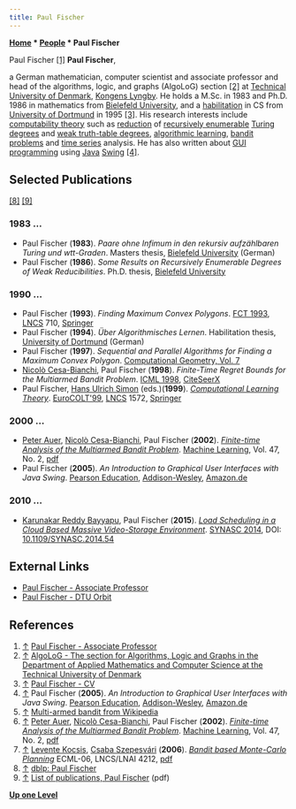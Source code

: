 ```yaml
---
title: Paul Fischer
---
```

**[Home](Home "Home") \* [People](People "People") \* Paul Fischer**



 [](http://www2.imm.dtu.dk/~pafi/) Paul Fischer <a id="cite-note-1" href="#cite-ref-1">[1]</a> 
**Paul Fischer**,  

a German mathematician, computer scientist and associate professor and head of the algorithms, logic, and graphs (AlgoLoG) section <a id="cite-note-2" href="#cite-ref-2">[2]</a> at [Technical University of Denmark](https://en.wikipedia.org/wiki/Technical_University_of_Denmark), [Kongens Lyngby](https://en.wikipedia.org/wiki/Kongens_Lyngby). 
He holds a M.Sc. in 1983 and Ph.D. 1986 in mathematics from [Bielefeld University](https://en.wikipedia.org/wiki/Bielefeld_University), and a [habilitation](https://en.wikipedia.org/wiki/Habilitation) in CS from [University of Dortmund](University_of_Dortmund "University of Dortmund") in 1995 <a id="cite-note-3" href="#cite-ref-3">[3]</a>. His research interests include [computability theory](https://en.wikipedia.org/wiki/Computability_theory) such as [reduction](https://en.wikipedia.org/wiki/Reduction_%28recursion_theory%29) of [recursively enumerable](https://en.wikipedia.org/wiki/Recursively_enumerable_set) [Turing degrees](https://en.wikipedia.org/wiki/Turing_degree) and [weak truth-table degrees](https://en.wikipedia.org/wiki/Truth-table_reduction), [algorithmic learning](Learning "Learning"), [bandit problems](https://en.wikipedia.org/wiki/Multi-armed_bandit) and [time series](https://en.wikipedia.org/wiki/Time_series) analysis. 
He has also written about [GUI](GUI "GUI") [programming](Programming "Programming") using [Java](Java "Java") [Swing](https://en.wikipedia.org/wiki/Swing_%28Java%29) <a id="cite-note-4" href="#cite-ref-4">[4]</a>. 



## Selected Publications


<a id="cite-note-8" href="#cite-ref-8">[8]</a> <a id="cite-note-9" href="#cite-ref-9">[9]</a>



### 1983 ...


* Paul Fischer (**1983**). *Paare ohne Infimum in den rekursiv aufzählbaren Turing und wtt-Graden*. Masters thesis, [Bielefeld University](https://en.wikipedia.org/wiki/Bielefeld_University) (German)
* Paul Fischer (**1986**). *Some Results on Recursively Enumerable Degrees of Weak Reducibilities*. Ph.D. thesis, [Bielefeld University](https://en.wikipedia.org/wiki/Bielefeld_University)


### 1990 ...


* Paul Fischer (**1993**). *Finding Maximum Convex Polygons*. [FCT 1993](http://dblp.uni-trier.de/db/conf/fct/fct93.html#Fischer93), [LNCS](https://en.wikipedia.org/wiki/Lecture_Notes_in_Computer_Science) 710, [Springer](https://en.wikipedia.org/wiki/Springer_Science%2BBusiness_Media)
* Paul Fischer (**1994**). *Über Algorithmisches Lernen*. Habilitation thesis, [University of Dortmund](University_of_Dortmund "University of Dortmund") (German)
* Paul Fischer (**1997**). *Sequential and Parallel Algorithms for Finding a Maximum Convex Polygon*. [Computational Geometry, Vol. 7](http://dblp.uni-trier.de/db/journals/comgeo/comgeo7.html#Fischer97)
* [Nicolò Cesa-Bianchi](Nicol%C3%B2_Cesa-Bianchi "Nicolò Cesa-Bianchi"), Paul Fischer (**1998**). *Finite-Time Regret Bounds for the Multiarmed Bandit Problem*. [ICML 1998](http://dblp.uni-trier.de/db/conf/icml/icml1998.html#Cesa-BianchiF98), [CiteSeerX](http://citeseerx.ist.psu.edu/viewdoc/summary?doi=10.1.1.57.4710)
* Paul Fischer, [Hans Ulrich Simon](Mathematician#HUSimon "Mathematician") (eds.)(**1999**). *[Computational Learning Theory](http://www.springer.com/de/book/9783540657019)*. [EuroCOLT'99](http://dblp.uni-trier.de/db/conf/eurocolt/eurocolt1999.html), [LNCS](https://en.wikipedia.org/wiki/Lecture_Notes_in_Computer_Science) 1572, [Springer](https://en.wikipedia.org/wiki/Springer_Science%2BBusiness_Media)


### 2000 ...


* [Peter Auer](Peter_Auer "Peter Auer"), [Nicolò Cesa-Bianchi](Nicol%C3%B2_Cesa-Bianchi "Nicolò Cesa-Bianchi"), Paul Fischer (**2002**). *[Finite-time Analysis of the Multiarmed Bandit Problem](http://link.springer.com/article/10.1023%2FA%3A1013689704352)*. [Machine Learning](https://en.wikipedia.org/wiki/Machine_Learning_%28journal%29), Vol. 47, No. 2, [pdf](http://homes.di.unimi.it/~cesabian/Pubblicazioni/ml-02.pdf)
* Paul Fischer (**2005**). *An Introduction to Graphical User Interfaces with Java Swing*. [Pearson Education](https://en.wikipedia.org/wiki/Pearson_Education), [Addison-Wesley](https://en.wikipedia.org/wiki/Addison-Wesley), [Amazon.de](http://www.amazon.de/Introduction-Graphical-User-Interfaces-Swing/dp/0321220706)


### 2010 ...


* [Karunakar Reddy Bayyapu](http://orbit.dtu.dk/en/persons/karunakar-reddy-bayyapu%2829aab3b6-8a0b-4ec6-bd28-9d7b111cdae1%29.html), Paul Fischer (**2015**). *[Load Scheduling in a Cloud Based Massive Video-Storage Environment](http://orbit.dtu.dk/en/publications/load-scheduling-in-a-cloud-based-massive-videostorage-environment%28d464ad92-a486-4d17-a0b7-9921b0c63bd5%29.html)*. [SYNASC 2014](http://ieeexplore.ieee.org/xpl/mostRecentIssue.jsp?punumber=7031476), DOI: [10.1109/SYNASC.2014.54](http://ieeexplore.ieee.org/xpl/articleDetails.jsp?arnumber=7034704)


## External Links


* [Paul Fischer - Associate Professor](http://www2.imm.dtu.dk/~pafi/)
* [Paul Fischer - DTU Orbit](http://orbit.dtu.dk/en/persons/paul-fischer%28ae4cbb9c-32c6-4f88-a54d-d8663bee54f5%29.html)


## References


1. <a id="cite-ref-1" href="#cite-note-1">↑</a> [Paul Fischer - Associate Professor](http://www2.imm.dtu.dk/~pafi/)
2. <a id="cite-ref-2" href="#cite-note-2">↑</a> [AlgoLoG - The section for Algorithms, Logic and Graphs in the Department of Applied Mathematics and Computer Science at the Technical University of Denmark](http://algolog.compute.dtu.dk/)
3. <a id="cite-ref-3" href="#cite-note-3">↑</a> [Paul Fischer - CV](http://www2.imm.dtu.dk/~pafi/CV.pdf)
4. <a id="cite-ref-4" href="#cite-note-4">↑</a> Paul Fischer (**2005**). *An Introduction to Graphical User Interfaces with Java Swing*. [Pearson Education](https://en.wikipedia.org/wiki/Pearson_Education), [Addison-Wesley](https://en.wikipedia.org/wiki/Addison-Wesley), [Amazon.de](http://www.amazon.de/Introduction-Graphical-User-Interfaces-Swing/dp/0321220706)
5. <a id="cite-ref-5" href="#cite-note-5">↑</a> [Multi-armed bandit from Wikipedia](https://en.wikipedia.org/wiki/Multi-armed_bandit)
6. <a id="cite-ref-6" href="#cite-note-6">↑</a> [Peter Auer](Peter_Auer "Peter Auer"), [Nicolò Cesa-Bianchi](Nicol%C3%B2_Cesa-Bianchi "Nicolò Cesa-Bianchi"), Paul Fischer (**2002**). *[Finite-time Analysis of the Multiarmed Bandit Problem](http://link.springer.com/article/10.1023%2FA%3A1013689704352)*. [Machine Learning](https://en.wikipedia.org/wiki/Machine_Learning_%28journal%29), Vol. 47, No. 2, [pdf](http://homes.di.unimi.it/~cesabian/Pubblicazioni/ml-02.pdf)
7. <a id="cite-ref-7" href="#cite-note-7">↑</a> [Levente Kocsis](Levente_Kocsis "Levente Kocsis"), [Csaba Szepesvári](Csaba_Szepesv%C3%A1ri "Csaba Szepesvári") (**2006**). *[Bandit based Monte-Carlo Planning](http://www.computer-go.info/resources/bandit.html)* ECML-06, LNCS/LNAI 4212, [pdf](http://www.sztaki.hu/%7Eszcsaba/papers/ecml06.pdf)
8. <a id="cite-ref-8" href="#cite-note-8">↑</a> [dblp: Paul Fischer](https://dblp.uni-trier.de/pers/hd/f/Fischer:Paul)
9. <a id="cite-ref-9" href="#cite-note-9">↑</a> [List of publications, Paul Fischer](http://www2.imm.dtu.dk/~pafi/Publications.pdf) (pdf)

**[Up one Level](People "People")**







 
